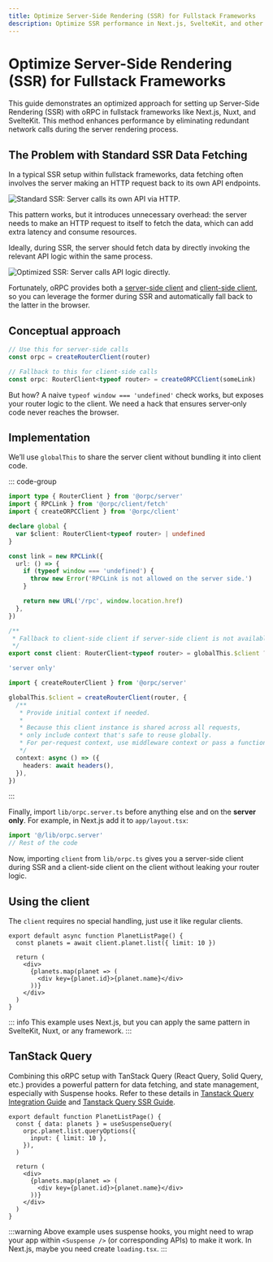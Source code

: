 ```yaml
---
title: Optimize Server-Side Rendering (SSR) for Fullstack Frameworks
description: Optimize SSR performance in Next.js, SvelteKit, and other frameworks by using oRPC to make direct server-side API calls, avoiding unnecessary network requests.
---
```


# Optimize Server-Side Rendering (SSR) for Fullstack Frameworks

This guide demonstrates an optimized approach for setting up Server-Side Rendering (SSR) with oRPC in fullstack frameworks like Next.js, Nuxt, and SvelteKit. This method enhances performance by eliminating redundant network calls during the server rendering process.

## The Problem with Standard SSR Data Fetching

In a typical SSR setup within fullstack frameworks, data fetching often involves the server making an HTTP request back to its own API endpoints.

![Standard SSR: Server calls its own API via HTTP.](/images/standard-ssr-diagram.svg)

This pattern works, but it introduces unnecessary overhead: the server needs to make an HTTP request to itself to fetch the data, which can add extra latency and consume resources.

Ideally, during SSR, the server should fetch data by directly invoking the relevant API logic within the same process.

![Optimized SSR: Server calls API logic directly.](/images/optimized-ssr-diagram.svg)

Fortunately, oRPC provides both a [server-side client](/docs/client/server-side) and [client-side client](/docs/client/client-side), so you can leverage the former during SSR and automatically fall back to the latter in the browser.

## Conceptual approach

```ts
// Use this for server-side calls
const orpc = createRouterClient(router)

// Fallback to this for client-side calls
const orpc: RouterClient<typeof router> = createORPCClient(someLink)
```

But how? A naive `typeof window === 'undefined'` check works, but exposes your router logic to the client. We need a hack that ensures server‑only code never reaches the browser.

## Implementation

We’ll use `globalThis` to share the server client without bundling it into client code.

::: code-group

```ts [lib/orpc.ts]
import type { RouterClient } from '@orpc/server'
import { RPCLink } from '@orpc/client/fetch'
import { createORPCClient } from '@orpc/client'

declare global {
  var $client: RouterClient<typeof router> | undefined
}

const link = new RPCLink({
  url: () => {
    if (typeof window === 'undefined') {
      throw new Error('RPCLink is not allowed on the server side.')
    }

    return new URL('/rpc', window.location.href)
  },
})

/**
 * Fallback to client-side client if server-side client is not available.
 */
export const client: RouterClient<typeof router> = globalThis.$client ?? createORPCClient(link)
```

```ts [lib/orpc.server.ts]
'server only'

import { createRouterClient } from '@orpc/server'

globalThis.$client = createRouterClient(router, {
  /**
   * Provide initial context if needed.
   *
   * Because this client instance is shared across all requests,
   * only include context that's safe to reuse globally.
   * For per-request context, use middleware context or pass a function as the initial context.
   */
  context: async () => ({
    headers: await headers(),
  }),
})
```

:::

Finally, import `lib/orpc.server.ts` before anything else and on the **server only**. For example, in Next.js add it to `app/layout.tsx`:

```ts
import '@/lib/orpc.server'
// Rest of the code
```

Now, importing `client` from `lib/orpc.ts` gives you a server-side client during SSR and a client-side client on the client without leaking your router logic.

## Using the client

The `client` requires no special handling, just use it like regular clients.

```tsx
export default async function PlanetListPage() {
  const planets = await client.planet.list({ limit: 10 })

  return (
    <div>
      {planets.map(planet => (
        <div key={planet.id}>{planet.name}</div>
      ))}
    </div>
  )
}
```

::: info
This example uses Next.js, but you can apply the same pattern in SvelteKit, Nuxt, or any framework.
:::

## TanStack Query

Combining this oRPC setup with TanStack Query (React Query, Solid Query, etc.) provides a powerful pattern for data fetching, and state management, especially with Suspense hooks. Refer to these details in [Tanstack Query Integration Guide](/docs/tanstack-query/basic) and [Tanstack Query SSR Guide](https://tanstack.com/query/latest/docs/framework/react/guides/ssr).

```tsx
export default function PlanetListPage() {
  const { data: planets } = useSuspenseQuery(
    orpc.planet.list.queryOptions({
      input: { limit: 10 },
    }),
  )

  return (
    <div>
      {planets.map(planet => (
        <div key={planet.id}>{planet.name}</div>
      ))}
    </div>
  )
}
```

:::warning
Above example uses suspense hooks, you might need to wrap your app within `<Suspense />` (or corresponding APIs) to make it work. In Next.js, maybe you need create `loading.tsx`.
:::
